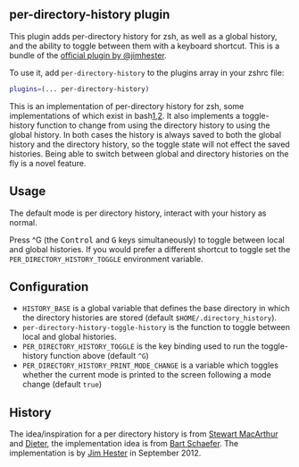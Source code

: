 per-directory-history plugin
----------------------------

This plugin adds per-directory history for zsh, as well as a global history,
and the ability to toggle between them with a keyboard shortcut. This is a
bundle of the [official plugin by @jimhester][5].

To use it, add `per-directory-history` to the plugins array in your zshrc file:

```zsh
plugins=(... per-directory-history)
```

This is an implementation of per-directory history for zsh, some implementations
of which exist in bash[1][],[2][]. It also implements a toggle-history function
to change from using the directory history to using the global history. In both
cases the history is always saved to both the global history and the directory
history, so the toggle state will not effect the saved histories. Being able to
switch between global and directory histories on the fly is a novel feature.

## Usage

The default mode is per directory history, interact with your history as normal.

Press ^G (the <kbd>Control</kbd> and <kbd>G</kbd> keys simultaneously) to toggle
between local and global histories. If you would prefer a different shortcut to
toggle set the `PER_DIRECTORY_HISTORY_TOGGLE` environment variable.

## Configuration

* `HISTORY_BASE` is a global variable that defines the base directory in which the
  directory histories are stored (default `$HOME/.directory_history`).
* `per-directory-history-toggle-history` is the function to toggle between local
  and global histories.
* `PER_DIRECTORY_HISTORY_TOGGLE` is the key binding used to run the toggle-history
  function above (default `^G`)
* `PER_DIRECTORY_HISTORY_PRINT_MODE_CHANGE` is a variable which toggles whether
  the current mode is printed to the screen following a mode change (default `true`)

## History

The idea/inspiration for a per directory history is from [Stewart MacArthur][1]
and [Dieter][2], the implementation idea is from [Bart Schaefer][3]. The
implementation is by [Jim Hester][4] in September 2012.

[1]: http://www.compbiome.com/2010/07/bash-per-directory-bash-history.html
[2]: http://dieter.plaetinck.be/per_directory_bash
[3]: https://www.zsh.org/mla/users/1997/msg00226.html
[4]: https://jimhester.com
[5]: https://github.com/jimhester/per-directory-history
